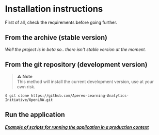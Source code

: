 # Installation instructions
First of all, check the requirements before going further.

## From the archive (stable version)
*Well the  project is in beta so.. there isn't stable version at the moment.*

## From the git repository (development version)
> **⚠ Note** <br>
This method will install the current development version, use at your own risk.

` $ git clone https://github.com/Apereo-Learning-Analytics-Initiative/OpenLRW.git `

## Run the application
##### [Example of scripts for running the application in a production context](scripts.md)



